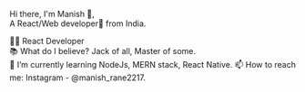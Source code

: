 Hi there, I'm Manish 👦,  
A React/Web developer🎯 from India.

👨‍💻 React Developer  
📚 What do I believe? Jack of all, Master of some.  
🌱 I’m currently learning NodeJs, MERN stack, React Native. 
📫 How to reach me: Instagram - @manish_rane2217. 



<!---
manishrane060490/manishrane060490 is a ✨ special ✨ repository because its `README.md` (this file) appears on your GitHub profile.
You can click the Preview link to take a look at your changes.
--->

